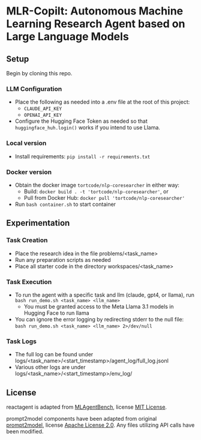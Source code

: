 # MLR-Copilt: Autonomous Machine Learning Research Agent based on Large Language Models

## Setup
Begin by cloning this repo.
### LLM Configuration
- Place the following as needed into a .env file at the root of this project:
  - `CLAUDE_API_KEY`
  - `OPENAI_API_KEY`
- Configure the Hugging Face Token as needed so that `huggingface_huh.login()` works if you intend to use Llama.
### Local version
- Install requirements: `pip install -r requirements.txt`
### Docker version
- Obtain the docker image `tortcode/nlp-coresearcher` in either way:
  - Build: `docker build . -t 'tortcode/nlp-coresearcher'`, or
  - Pull from Docker Hub: `docker pull 'tortcode/nlp-coresearcher'`
- Run `bash container.sh` to start container

## Experimentation
### Task Creation
- Place the research idea in the file problems/<task_name>
- Run any preparation scripts as needed
- Place all starter code in the directory workspaces/<task_name>
### Task Execution
- To run the agent with a specific task and llm (claude, gpt4, or llama), run `bash run_demo.sh <task_name> <llm_name>`
  - You must be granted access to the Meta Llama 3.1 models in Hugging Face to run llama
- You can ignore the error logging by redirecting stderr to the null file: `bash run_demo.sh <task_name> <llm_name> 2>/dev/null`
### Task Logs
- The full log can be found under logs/<task_name>/<start_timestamp>/agent_log/full_log.jsonl
- Various other logs are under logs/<task_name>/<start_timestamp>/env_log/

## License
reactagent is adapted from [MLAgentBench](https://github.com/snap-stanford/MLAgentBench), license [MIT License](https://github.com/snap-stanford/MLAgentBench/blob/main/LICENSE).

prompt2model components have been adapted from original [prompt2model](https://github.com/neulab/prompt2model/), license [Apache License 2.0](https://github.com/neulab/prompt2model/blob/main/LICENSE).
Any files utilizing API calls have been modified.
